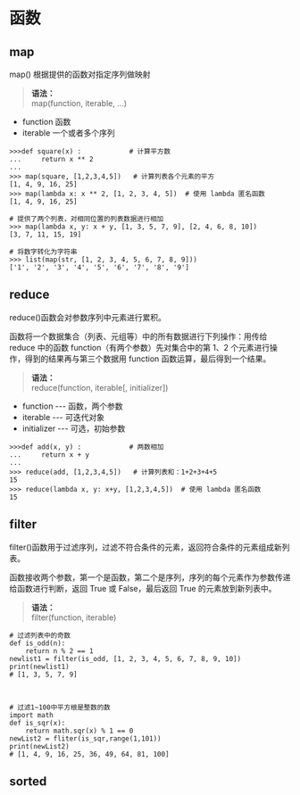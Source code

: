 # 函数

<style>
  .highlighted{background:#f9f2f4;color:#c7254e}
  b{color:#333}
</style>

## map

map() 根据提供的函数对指定序列做映射

> <b>语法：</b> </br>map(function, iterable, ...)

- function 函数
- iterable 一个或者多个序列

```
>>>def square(x) :            # 计算平方数
...     return x ** 2
...
>>> map(square, [1,2,3,4,5])   # 计算列表各个元素的平方
[1, 4, 9, 16, 25]
>>> map(lambda x: x ** 2, [1, 2, 3, 4, 5])  # 使用 lambda 匿名函数
[1, 4, 9, 16, 25]

# 提供了两个列表，对相同位置的列表数据进行相加
>>> map(lambda x, y: x + y, [1, 3, 5, 7, 9], [2, 4, 6, 8, 10])
[3, 7, 11, 15, 19]

# 将数字转化为字符串
>>> list(map(str, [1, 2, 3, 4, 5, 6, 7, 8, 9]))
['1', '2', '3', '4', '5', '6', '7', '8', '9']

```

## reduce

reduce()函数会对参数序列中元素进行累积。

函数将一个数据集合（列表、元组等）中的所有数据进行下列操作：用传给 reduce 中的函数 function（有两个参数）先对集合中的第 1、2 个元素进行操作，得到的结果再与第三个数据用 function 函数运算，最后得到一个结果。

> <b>语法：</b> </br>reduce(function, iterable[, initializer])

- function --- 函数，两个参数
- iterable --- 可迭代对象
- initializer --- 可选，初始参数

```
>>>def add(x, y) :            # 两数相加
...     return x + y
...
>>> reduce(add, [1,2,3,4,5])   # 计算列表和：1+2+3+4+5
15
>>> reduce(lambda x, y: x+y, [1,2,3,4,5])  # 使用 lambda 匿名函数
15

```

## filter

filter()函数用于过滤序列，过滤不符合条件的元素，返回符合条件的元素组成新列表。

函数接收两个参数，第一个是函数，第二个是序列，序列的每个元素作为参数传递给函数进行判断，返回 True 或 False，最后返回 True 的元素放到新列表中。

> <b>语法：</b> </br>filter(function, iterable)

```
# 过滤列表中的奇数
def is_odd(n):
    return n % 2 == 1
newlist1 = filter(is_odd, [1, 2, 3, 4, 5, 6, 7, 8, 9, 10])
print(newlist1)
# [1, 3, 5, 7, 9]



# 过滤1~100中平方根是整数的数
import math
def is_sqr(x):
    return math.sqr(x) % 1 == 0
newList2 = fliter(is_sqr,range(1,101))
print(newList2)
# [1, 4, 9, 16, 25, 36, 49, 64, 81, 100]

```

## sorted
